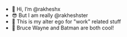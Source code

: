 - 👋 Hi, I’m @rakheshx
- 😎 But I am really @rakheshster
- 🤫 This is my alter ego for "work" related stuff
- 🦇 Bruce Wayne and Batman are both cool!

<!---
rakheshx/rakheshx is a ✨ special ✨ repository because its `README.md` (this file) appears on your GitHub profile.
You can click the Preview link to take a look at your changes.
--->
